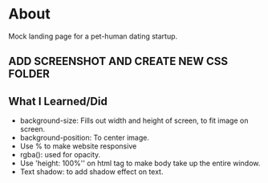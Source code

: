 # About
Mock landing page for a pet-human dating startup.

## ADD SCREENSHOT AND CREATE NEW CSS FOLDER

## What I Learned/Did
* background-size: Fills out width and height of screen, to fit image on screen.
* background-position: To center image.
* Use % to make website responsive
* rgba(): used for opacity.
* Use 'height: 100%'' on html tag to make body take up the entire window.
* Text shadow: to add shadow effect on text.